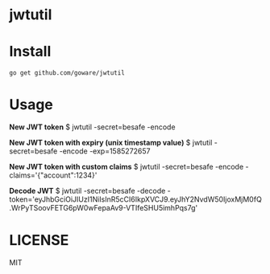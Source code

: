jwtutil
=======

# Install

`go get github.com/goware/jwtutil`


# Usage

**New JWT token**
$ jwtutil -secret=besafe -encode

**New JWT token with expiry (unix timestamp value)**
$ jwtutil -secret=besafe -encode -exp=1585272657

**New JWT token with custom claims**
$ jwtutil -secret=besafe -encode -claims='{"account":1234}'

**Decode JWT**
$ jwtutil -secret=besafe -decode -token='eyJhbGciOiJIUzI1NiIsInR5cCI6IkpXVCJ9.eyJhY2NvdW50IjoxMjM0fQ.WrPyTSoovFETG6pW0wFepaAv9-VTIfeSHU5imhPqs7g'


# LICENSE

MIT
